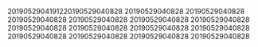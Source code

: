 2019052904191220190529040828
20190529040828
20190529040828
20190529040828
20190529040828
20190529040828
20190529040828
20190529040828
20190529040828
20190529040828
20190529040828
20190529040828
20190529040828
20190529040828
20190529040828
